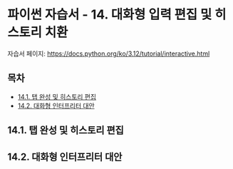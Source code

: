 # 파이썬 자습서 - 14. 대화형 입력 편집 및 히스토리 치환

자습서 페이지: https://docs.python.org/ko/3.12/tutorial/interactive.html

## 목차

* [14.1. 탭 완성 및 히스토리 편집](#141-탭-완성-및-히스토리-편집)
* [14.2. 대화형 인터프리터 대안](#142-대화형-인터프리터-대안)

## 14.1. 탭 완성 및 히스토리 편집
## 14.2. 대화형 인터프리터 대안
